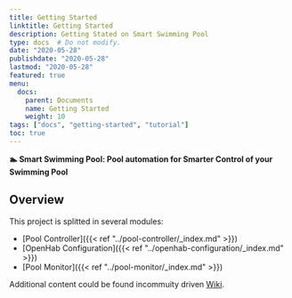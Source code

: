 ```yaml
---
title: Getting Started
linktitle: Getting Started
description: Getting Stated on Smart Swimming Pool
type: docs  # Do not modify.
date: "2020-05-28"
publishdate: "2020-05-28"
lastmod: "2020-05-28"
featured: true
menu:
  docs:
    parent: Documents
    name: Getting Started
    weight: 10
tags: ["docs", "getting-started", "tutorial"]
toc: true
---
```


**🏊 Smart Swimming Pool: Pool automation for Smarter Control of your Swimming Pool**

## Overview

This project is splitted in several modules:

- [Pool Controller]({{< ref "../pool-controller/_index.md" >}})
- [OpenHab Configuration]({{< ref "../openhab-configuration/_index.md" >}})
- [Pool Monitor]({{< ref "../pool-monitor/_index.md" >}})

Additional content could be found incommuity driven [Wiki](https://github.com/smart-swimmingpool/smart-swimmingpool/wiki).
